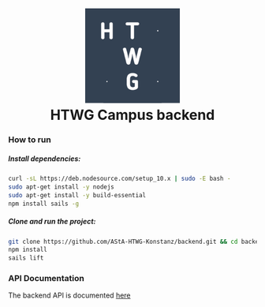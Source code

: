 <h1 align="center">
  <img src="./assets/images/icon_square.png" height="192" width="192"/><br>
  HTWG Campus backend
</h1>

### How  to run

##### Install dependencies:

```sh
curl -sL https://deb.nodesource.com/setup_10.x | sudo -E bash -
sudo apt-get install -y nodejs
sudo apt-get install -y build-essential
npm install sails -g
```

##### Clone and run the project:

```sh
git clone https://github.com/AStA-HTWG-Konstanz/backend.git && cd backend
npm install
sails lift
```

### API Documentation
The backend API is documented <a href='https://asta-htwg-konstanz.github.io/api-docs/'> here</a>
